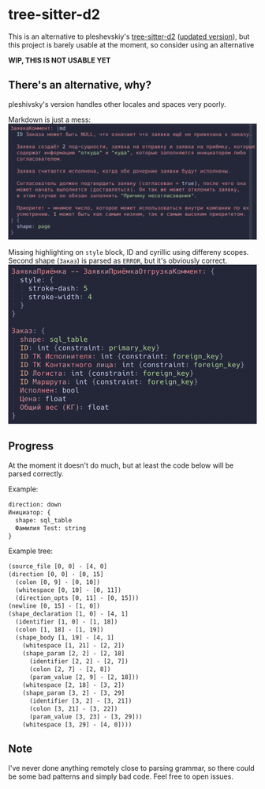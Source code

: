 # tree-sitter-d2

This is an alternative to pleshevskiy's [tree-sitter-d2](https://github.com/pleshevskiy/tree-sitter-d2) ([updated version](https://git.pleshevski.ru/pleshevskiy/tree-sitter-d2)), but this project is barely usable at the moment, so consider using an alternative

**WIP, THIS IS NOT USABLE YET**

## There's an alternative, why?

pleshivsky's version handles other locales and spaces very poorly.

Markdown is just a mess:
![](./img/bad_example_1.png)

Missing highlighting on `style` block, ID and cyrillic using differeny scopes. Second shape (`Заказ`) is parsed as `ERROR`, but it's obviously correct.
![](./img/bad_example_2.png)

##  Progress

At the moment it doesn't do much, but at least the code below will be parsed correctly.

Example:
```d2
direction: down
Инициатор: {
  shape: sql_table
  Фамилия Test: string
}
```

Example tree:
```
(source_file [0, 0] - [4, 0]
(direction [0, 0] - [0, 15]
  (colon [0, 9] - [0, 10])
  (whitespace [0, 10] - [0, 11])
  (direction_opts [0, 11] - [0, 15]))
(newline [0, 15] - [1, 0])
(shape_declaration [1, 0] - [4, 1]
  (identifier [1, 0] - [1, 18])
  (colon [1, 18] - [1, 19])
  (shape_body [1, 19] - [4, 1]
    (whitespace [1, 21] - [2, 2])
    (shape_param [2, 2] - [2, 18]
      (identifier [2, 2] - [2, 7])
      (colon [2, 7] - [2, 8])
      (param_value [2, 9] - [2, 18]))
    (whitespace [2, 18] - [3, 2])
    (shape_param [3, 2] - [3, 29]
      (identifier [3, 2] - [3, 21])
      (colon [3, 21] - [3, 22])
      (param_value [3, 23] - [3, 29]))
    (whitespace [3, 29] - [4, 0])))
```

## Note

I've never done anything remotely close to parsing grammar, so there could be some bad patterns and simply bad code. Feel free to open issues.
